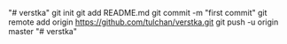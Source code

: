 "# verstka"  git init git add README.md git commit -m "first commit" git remote add origin https://github.com/tulchan/verstka.git git push -u origin master
"# verstka" 
